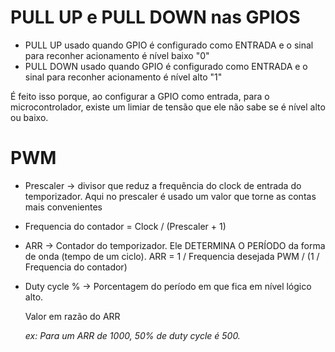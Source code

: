 # **PULL UP e PULL DOWN nas GPIOS**

* PULL UP usado quando GPIO é configurado como ENTRADA e o sinal para reconher acionamento é nível baixo "0"
* PULL DOWN usado quando GPIO é configurado como ENTRADA e o sinal para reconher acionamento é nível alto "1"

É feito isso porque, ao configurar a GPIO como entrada, para o microcontrolador, existe um limiar de tensão que ele não sabe se é nível alto ou baixo.


# **PWM**

* Prescaler -> divisor que reduz a frequência do clock de entrada do temporizador.
Aqui no prescaler é usado um valor que torne as contas mais convenientes 	

 
* Frequencia do contador = Clock / (Prescaler + 1)

 
* ARR -> Contador do temporizador. Ele DETERMINA O PERÍODO da forma de onda (tempo de um ciclo).
	ARR = 1 / Frequencia desejada PWM / (1 / Frequencia do contador)


* Duty cycle % -> Porcentagem do período em que fica em nível lógico alto.
  
  Valor em razão do ARR
  
	_ex: Para um ARR de 1000, 50% de duty cycle é 500._
